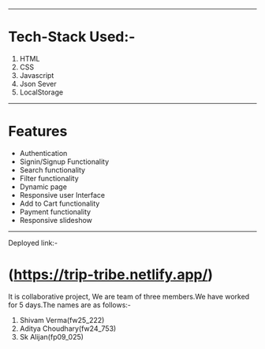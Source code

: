 

****************************************************************************************

# Tech-Stack Used:-
1. HTML
2. CSS
3. Javascript
4. Json Sever
5. LocalStorage

******************************************************************************************

# Features 
+ Authentication
+ Signin/Signup Functionality
+ Search functionality
+ Filter functionality
+ Dynamic page
+ Responsive user Interface
+ Add to Cart functionality
+ Payment functionality
+ Responsive slideshow

****************************************************************************************

Deployed link:-
# (https://trip-tribe.netlify.app/)

It is collaborative project, We are team of three members.We have worked for 5 days.The names are as follows:-

1. Shivam Verma(fw25_222)
2. Aditya Choudhary(fw24_753)
3. Sk Alijan(fp09_025)
